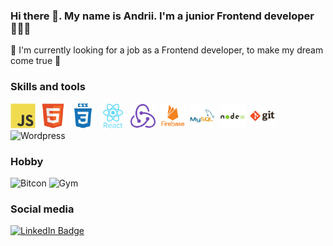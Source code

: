 ### Hi there 👋. My name is Andrii. I'm a junior Frontend developer 👨🏻‍💻

🔻 I'm currently looking for a job as a Frontend developer, to make my dream come true 🤩

### Skills and tools

<div>
    <img src="https://github.com/devicons/devicon/blob/master/icons/javascript/javascript-original.svg" title="JavaScript" alt="JavaScript" width="40" height="40"/>&nbsp;
    <img src="https://github.com/devicons/devicon/blob/master/icons/html5/html5-original.svg" title="HTML5" alt="HTML" width="40" height="40"/>&nbsp;
    <img src="https://github.com/devicons/devicon/blob/master/icons/css3/css3-plain-wordmark.svg"  title="CSS3" alt="CSS" width="40" height="40"/>&nbsp;
    <img src="https://github.com/devicons/devicon/blob/master/icons/react/react-original-wordmark.svg" title="React" alt="React" width="40" height="40"/>&nbsp;
  <img src="https://github.com/devicons/devicon/blob/master/icons/redux/redux-original.svg" title="Redux" alt="Redux " width="40" height="40"/>&nbsp;
  <img src="https://github.com/devicons/devicon/blob/master/icons/firebase/firebase-plain-wordmark.svg" title="Firebase" alt="Firebase" width="40" height="40"/>&nbsp;
  <img src="https://github.com/devicons/devicon/blob/master/icons/mysql/mysql-original-wordmark.svg" title="MySQL"  alt="MySQL" width="40" height="40"/>&nbsp;
  <img src="https://github.com/devicons/devicon/blob/master/icons/nodejs/nodejs-original-wordmark.svg" title="NodeJS" alt="NodeJS" width="40" height="40"/>&nbsp;
  <img src="https://github.com/devicons/devicon/blob/master/icons/git/git-original-wordmark.svg" title="Git" alt="Git" width="40" height="40"/>
    <img src="https://cdn3.iconfinder.com/data/icons/flat-icons-web/40/WordPress-512.png" title="WordPress" alt="Wordpress" width="40" height="40"/>
</div>

### Hobby

<div>
    <img src="https://upload.wikimedia.org/wikipedia/commons/thumb/4/46/Bitcoin.svg/1200px-Bitcoin.svg.png" alt="Bitcon" width="40" height="40"/>
    <img src="https://cdn-icons-png.flaticon.com/512/1839/1839392.png" alt="Gym" width="40" height="40"/>
</div>


### Social media

<div>
    <a href="https://www.linkedin.com/in/andriideleniv/">
    <img src="https://img.shields.io/badge/LinkedIn-blue?style=for-the-badge&logo=linkedin&logoColor=white" alt="LinkedIn Badge" />
  </a>
</div>





<!--
**deleniv88/deleniv88** is a ✨ _special_ ✨ repository because its `README.md` (this file) appears on your GitHub profile.

Here are some ideas to get you started:

- 🔭 I’m currently working on ...
- 🌱 I’m currently learning ...
- 👯 I’m looking to collaborate on ...
- 🤔 I’m looking for help with ...
- 💬 Ask me about ...
- 📫 How to reach me: ...
- 😄 Pronouns: ...
- ⚡ Fun fact: ...
-->
